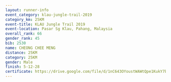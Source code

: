 ```yaml
---
layout: runner-info 
event_category: klau-jungle-trail-2019 
category_km: 25KM 
event-title: KLAU Jungle Trail 2019 
event-location: Pasar Sg Klau, Pahang, Malaysia 
overall_rank: 66
gender_rank: 45
bib: 2530
name: CHEONG CHEE MENG
distance: 25KM
category: 25KM
gender: Male
finish: 5-12-28
certificate: https://drive.google.com/file/d/1nC643OYoustWAWtQpe1KukY7b5kRWCnR/view?usp=sharing
---
```

